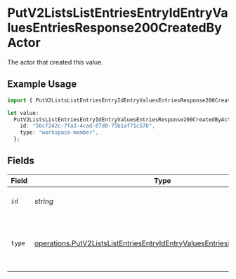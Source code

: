 # PutV2ListsListEntriesEntryIdEntryValuesEntriesResponse200CreatedByActor

The actor that created this value.

## Example Usage

```typescript
import { PutV2ListsListEntriesEntryIdEntryValuesEntriesResponse200CreatedByActor } from "attio-js/models/operations";

let value:
  PutV2ListsListEntriesEntryIdEntryValuesEntriesResponse200CreatedByActor = {
    id: "50cf242c-7fa3-4cad-87d0-75b1af71c57b",
    type: "workspace-member",
  };
```

## Fields

| Field                                                                                                                                                                | Type                                                                                                                                                                 | Required                                                                                                                                                             | Description                                                                                                                                                          |
| -------------------------------------------------------------------------------------------------------------------------------------------------------------------- | -------------------------------------------------------------------------------------------------------------------------------------------------------------------- | -------------------------------------------------------------------------------------------------------------------------------------------------------------------- | -------------------------------------------------------------------------------------------------------------------------------------------------------------------- |
| `id`                                                                                                                                                                 | *string*                                                                                                                                                             | :heavy_minus_sign:                                                                                                                                                   | An ID to identify the actor.                                                                                                                                         |
| `type`                                                                                                                                                               | [operations.PutV2ListsListEntriesEntryIdEntryValuesEntriesResponse200Type](../../models/operations/putv2listslistentriesentryidentryvaluesentriesresponse200type.md) | :heavy_minus_sign:                                                                                                                                                   | The type of actor. [Read more information on actor types here](/docs/actors).                                                                                        |